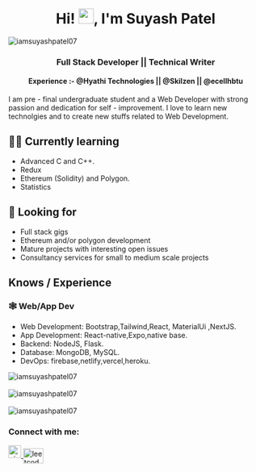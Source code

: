 <body>
<h1 align="center">Hi! <img src="https://raw.githubusercontent.com/MartinHeinz/MartinHeinz/master/wave.gif" width="30px">, I'm Suyash Patel </h1>
<div align="left"> <img src="https://komarev.com/ghpvc/?username=iamsuyashpatel07&label=Profile%20views&color=0e75b6&style=flat" alt="iamsuyashpatel07" /> </div>
    <h3 align="center">Full Stack Developer || Technical Writer</h3>
     <h4 align="center">Experience :-  @Hyathi Technologies || @Skilzen || @ecellhbtu </h4>
 
I am pre - final undergraduate student and a Web Developer with strong passion and dedication for self - improvement.
I love to learn new technolgies and to create new stuffs related to Web Development.

## 👨‍💻 Currently learning

- Advanced C and C++.
- Redux
- Ethereum (Solidity) and Polygon.
- Statistics

## 👀 Looking for

- Full stack gigs
- Ethereum and/or polygon development
- Mature projects with interesting open issues
- Consultancy services for small to medium scale projects

## Knows / Experience

### 🕸️ Web/App Dev

- Web Development: Bootstrap,Tailwind,React, MaterialUi ,NextJS.
- App Development: React-native,Expo,native base.
- Backend: NodeJS, Flask.
- Database: MongoDB, MySQL.
- DevOps: firebase,netlify,vercel,heroku.

<div><img align="center" src="https://github-readme-stats.vercel.app/api/top-langs?username=iamsuyashpatel07&show_icons=true&locale=en&layout=compact" alt="iamsuyashpatel07" /></div>
<br/>
<div><img align="center"" src="https://github-readme-stats.vercel.app/api?username=iamsuyashpatel07&show_icons=true&locale=en" alt="iamsuyashpatel07" /></div>
<br/>
<div><img align="center" src="https://github-readme-streak-stats.herokuapp.com/?user=iamsuyashpatel07&" alt="iamsuyashpatel07" /></div>

<h3 align="left">Connect with me:</h3>
<p align="left">
<a href="https://www.pateldev.xyz/">
<image src="https://blogger.googleusercontent.com/img/b/R29vZ2xl/AVvXsEg0hmz13R4E88TUzL7semllpjXL9Kx6HLs0S5QeUQsVuReXu4V1cYYkB6gTr-aft2lRXgxFhsI3JLZN7YreZh1XBXifhydExUjVcUqQRyvHfDQtCOVP10ZOUIrZn3Lgr9EGr5dJaLnLnfaCoOHzGPpWEh5YfOHqYm_EUqttJLPN40TmXr4qJTy0-5bC/s320/img.png" alt="pic" height="25px" width="25px" />
</a>
<a href="https://leetcode.com/serpensortia/" target="blank"><img align="center" src="https://raw.githubusercontent.com/rahuldkjain/github-profile-readme-generator/master/src/images/icons/Social/leet-code.svg" alt="leetcode" height="30" width="40" /></a>

</p>

</body>
